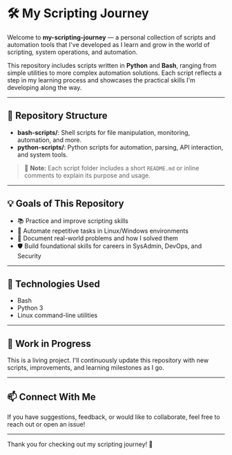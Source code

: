 # 🛠️ My Scripting Journey

Welcome to **my-scripting-journey** — a personal collection of scripts and automation tools that I've developed as I learn and grow in the world of scripting, system operations, and automation.

This repository includes scripts written in **Python** and **Bash**, ranging from simple utilities to more complex automation solutions. Each script reflects a step in my learning process and showcases the practical skills I'm developing along the way.

---

## 📁 Repository Structure


- **bash-scripts/**: Shell scripts for file manipulation, monitoring, automation, and more.
- **python-scripts/**: Python scripts for automation, parsing, API interaction, and system tools.

> 📌 **Note:** Each script folder includes a short `README.md` or inline comments to explain its purpose and usage.

---

## 💡 Goals of This Repository

- 📚 Practice and improve scripting skills
- 🔧 Automate repetitive tasks in Linux/Windows environments
- 🧠 Document real-world problems and how I solved them
- 🛡️ Build foundational skills for careers in SysAdmin, DevOps, and Security

---

## 🚀 Technologies Used

- Bash
- Python 3
- Linux command-line utilities

---

## 🔄 Work in Progress

This is a living project. I'll continuously update this repository with new scripts, improvements, and learning milestones as I go.

---

## 📫 Connect With Me

If you have suggestions, feedback, or would like to collaborate, feel free to reach out or open an issue!

---

Thank you for checking out my scripting journey! 🌱
